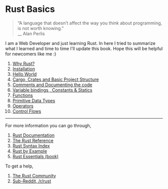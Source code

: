 # Rust Basics

> “A language that doesn’t affect the way you think about programming, is not worth knowing.”  
__ Alan Perlis

I am a Web Developer and just learning Rust. In here I tried to summarize what I learned and time to time I'll update this book. Hope this will be helpful for newcomers like me :)

1. [Why Rust?](why_rust.md)
2. [Installation](installation.md)
3. [Hello World](hello_world.md)
4. [Cargo, Crates and Basic Project Structure](cargo,_crates_and_basic_project_structure.md)
5. [Comments and Documenting the code](comments_and_documenting_the_code.md)
6. [Variable bindings , Constants & Statics](variable_bindings_,_constants_&_statics.md)
7. [Functions](functions.md)
8. [Primitive Data Types](primitive_data_types.md)
9. [Operators](operators.md)
10. [Control Flows](control_flows.md)



---


For more information you can go through,

1. [Rust Documentation](https://doc.rust-lang.org/)
2. [The Rust Reference](https://doc.rust-lang.org/reference.html)
3. [Rust Syntax Index](https://doc.rust-lang.org/book/syntax-index.html)
4. [Rust by Example](http://rustbyexample.com/)
5. [Rust Essentials (book)](https://www.safaribooksonline.com/search/?query=%22Rust+Essentials%22)

To get a help,
1. [The Rust Community](https://www.rust-lang.org/community.html)
2. [Sub-Reddit, /r/rust](https://www.reddit.com/r/rust)

